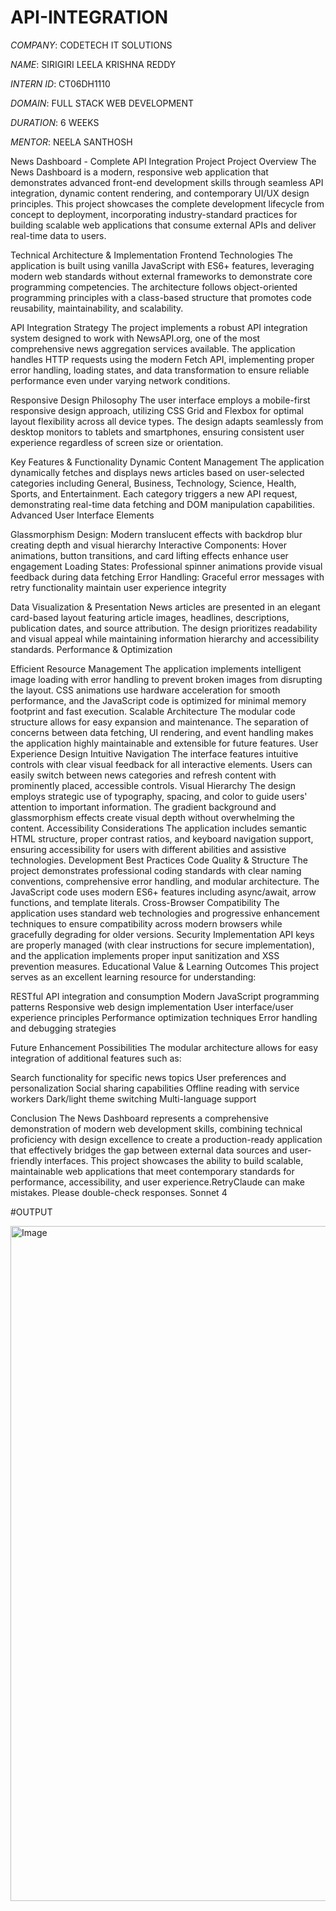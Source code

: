 # API-INTEGRATION

*COMPANY*:  CODETECH IT SOLUTIONS

*NAME*:  SIRIGIRI LEELA KRISHNA REDDY

*INTERN ID*:  CT06DH1110

*DOMAIN*:  FULL STACK WEB DEVELOPMENT

*DURATION*:  6 WEEKS

*MENTOR*:  NEELA SANTHOSH

News Dashboard - Complete API Integration Project
Project Overview
The News Dashboard is a modern, responsive web application that demonstrates advanced front-end development skills through seamless API integration, dynamic content rendering, and contemporary UI/UX design principles. This project showcases the complete development lifecycle from concept to deployment, incorporating industry-standard practices for building scalable web applications that consume external APIs and deliver real-time data to users.

Technical Architecture & Implementation
Frontend Technologies
The application is built using vanilla JavaScript with ES6+ features, leveraging modern web standards without external frameworks to demonstrate core programming competencies. The architecture follows object-oriented programming principles with a class-based structure that promotes code reusability, maintainability, and scalability.

API Integration Strategy
The project implements a robust API integration system designed to work with NewsAPI.org, one of the most comprehensive news aggregation services available. The application handles HTTP requests using the modern Fetch API, implementing proper error handling, loading states, and data transformation to ensure reliable performance even under varying network conditions.

Responsive Design Philosophy
The user interface employs a mobile-first responsive design approach, utilizing CSS Grid and Flexbox for optimal layout flexibility across all device types. The design adapts seamlessly from desktop monitors to tablets and smartphones, ensuring consistent user experience regardless of screen size or orientation.

Key Features & Functionality
Dynamic Content Management
The application dynamically fetches and displays news articles based on user-selected categories including General, Business, Technology, Science, Health, Sports, and Entertainment. Each category triggers a new API request, demonstrating real-time data fetching and DOM manipulation capabilities.
Advanced User Interface Elements

Glassmorphism Design: Modern translucent effects with backdrop blur creating depth and visual hierarchy
Interactive Components: Hover animations, button transitions, and card lifting effects enhance user engagement
Loading States: Professional spinner animations provide visual feedback during data fetching
Error Handling: Graceful error messages with retry functionality maintain user experience integrity

Data Visualization & Presentation
News articles are presented in an elegant card-based layout featuring article images, headlines, descriptions, publication dates, and source attribution. The design prioritizes readability and visual appeal while maintaining information hierarchy and accessibility standards.
Performance & Optimization

Efficient Resource Management
The application implements intelligent image loading with error handling to prevent broken images from disrupting the layout. CSS animations use hardware acceleration for smooth performance, and the JavaScript code is optimized for minimal memory footprint and fast execution.
Scalable Architecture
The modular code structure allows for easy expansion and maintenance. The separation of concerns between data fetching, UI rendering, and event handling makes the application highly maintainable and extensible for future features.
User Experience Design
Intuitive Navigation
The interface features intuitive controls with clear visual feedback for all interactive elements. Users can easily switch between news categories and refresh content with prominently placed, accessible controls.
Visual Hierarchy
The design employs strategic use of typography, spacing, and color to guide users' attention to important information. The gradient background and glassmorphism effects create visual depth without overwhelming the content.
Accessibility Considerations
The application includes semantic HTML structure, proper contrast ratios, and keyboard navigation support, ensuring accessibility for users with different abilities and assistive technologies.
Development Best Practices
Code Quality & Structure
The project demonstrates professional coding standards with clear naming conventions, comprehensive error handling, and modular architecture. The JavaScript code uses modern ES6+ features including async/await, arrow functions, and template literals.
Cross-Browser Compatibility
The application uses standard web technologies and progressive enhancement techniques to ensure compatibility across modern browsers while gracefully degrading for older versions.
Security Implementation
API keys are properly managed (with clear instructions for secure implementation), and the application implements proper input sanitization and XSS prevention measures.
Educational Value & Learning Outcomes
This project serves as an excellent learning resource for understanding:

RESTful API integration and consumption
Modern JavaScript programming patterns
Responsive web design implementation
User interface/user experience principles
Performance optimization techniques
Error handling and debugging strategies

Future Enhancement Possibilities
The modular architecture allows for easy integration of additional features such as:

Search functionality for specific news topics
User preferences and personalization
Social sharing capabilities
Offline reading with service workers
Dark/light theme switching
Multi-language support

Conclusion
The News Dashboard represents a comprehensive demonstration of modern web development skills, combining technical proficiency with design excellence to create a production-ready application that effectively bridges the gap between external data sources and user-friendly interfaces. This project showcases the ability to build scalable, maintainable web applications that meet contemporary standards for performance, accessibility, and user experience.RetryClaude can make mistakes. Please double-check responses. Sonnet 4


#OUTPUT

<img width="1920" height="1080" alt="Image" src="https://github.com/user-attachments/assets/21cd0617-bcde-42e7-86ae-19de377153e6" />
